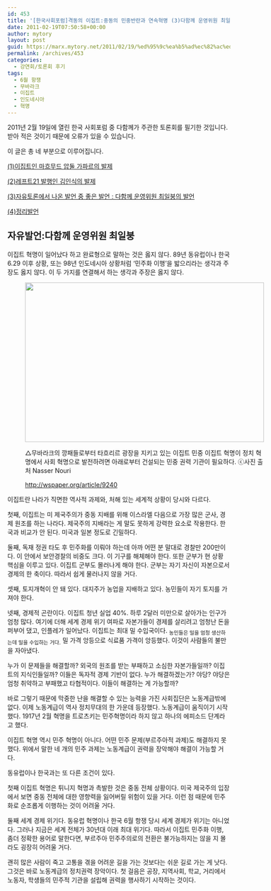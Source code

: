 ```yaml
---
id: 453
title: '[한국사회포럼]격동의 이집트:중동의 민중반란과 연속혁명 (3)다함께 운영위원 최일붕 자유발언'
date: 2011-02-19T07:50:58+00:00
author: mytory
layout: post
guid: https://marx.mytory.net/2011/02/19/%ed%95%9c%ea%b5%ad%ec%82%ac%ed%9a%8c%ed%8f%ac%eb%9f%bc%ea%b2%a9%eb%8f%99%ec%9d%98-%ec%9d%b4%ec%a7%91%ed%8a%b8%ec%a4%91%eb%8f%99%ec%9d%98-%eb%af%bc%ec%a4%91%eb%b0%98%eb%9e%80%ea%b3%bc-%ec%97%b0-3/
permalink: /archives/453
categories:
  - 강연회/토론회 후기
tags:
  - 6월 항쟁
  - 무바라크
  - 이집트
  - 인도네시아
  - 혁명
---
```

2011년 2월 19일에 열린 한국 사회포럼 중 다함께가 주관한 토론회를 필기한 것입니다. 받아 적은 것이기 때문에 오류가 있을 수 있습니다.

이 글은 총 네 부분으로 이루어집니다.

<a href="/191" target="_blank">(1)이집트인 마흐무드 압둘 가파르의 발제</a>

<a href="/192" target="_blank">(2)레프트21 발행인 김인식의 발제</a>

<a href="/193" target="_blank">(3)자유토론에서 나온 발언 중 좋은 발언 : 다함께 운영위원 최일붕의 발언</a>

<a href="/194" target="_blank">(4)정리발언</a>

## 자유발언:다함께 운영위원 최일붕

이집트 혁명이 일어났다 하고 완료형으로 말하는 것은 옳지 않다. 89년 동유럽이나 한국 6.29 이후 상황, 또는 98년 인도네시아 상황처럼 &#8216;민주화 이행&#8217;을 밟으리라는 생각과 주장도 옳지 않다. 이 두 가지를 연결해서 하는 생각과 주장은 옳지 않다.<figure style="width: 540px" class="wp-caption aligncenter">

<img src="https://marx.mytory.net/wp-content/uploads/1/cfile6.uf.112994544D5F7629223639.jpg" width="540" height="360" alt="" filename="cfile6.uf.112994544D5F7629223639.jpg" filemime="" /><figcaption class="wp-caption-text">△무바라크의 깡패들로부터 타흐리르 광장을 지키고 있는 이집트 민중 이집트 혁명이 정치 혁명에서 사회 혁명으로 발전하려면 아래로부터 건설되는 민중 권력 기관이 필요하다. ⓒ사진 출처 Nasser Nouri
   
http://wspaper.org/article/9240</figcaption></figure> 

이집트란 나라가 직면한 역사적 과제와, 처해 있는 세계적 상황이 당시와 다르다.

첫째, 이집트는 미 제국주의가 중동 지배를 위해 이스라엘 다음으로 가장 많은 군사, 경제 원조를 하는 나라다. 제국주의 지배라는 게 말도 못하게 강력한 요소로 작용한다. 한국과 비교가 안 된다. 미국과 일본 정도로 긴밀하다.

둘째, 독재 정권 타도 후 민주화를 이뤄야 하는데 아까 어떤 분 말대로 경찰만 200만이다. 이 안에서 보안경찰의 비중도 크다. 이 기구를 해체해야 한다. 또한 군부가 현 상황 핵심을 이루고 있다. 이집트 군부도 몰러나게 해야 한다. 군부는 자기 자신이 자본으로서 경제의 한 축이다. 따라서 쉽게 물러나지 않을 거다.

셋째, 토지개혁이 안 돼 있다. 대지주가 농업을 지배하고 있다. 농민들이 자기 토지를 가져야 한다.

넷째, 경제적 곤란이다. 이집트 청년 실업 40%. 하루 2달러 미만으로 살아가는 인구가 엄청 많다. 여기에 더해 세계 경제 위기 여파로 자본가들이 경제를 살리려고 엄청난 돈을 퍼부어 댔고, 인플레가 일어났다. 이집트는 최대 밀 수입국이다. <sub>농민들은 밀을 엄청 생산하는데 밀을 수입하는 거다.</sub> 밀 가격 앙등으로 식료품 가격이 앙등했다. 이것이 사람들의 불만을 자아냈다.

누가 이 문제들을 해결할까? 외국의 원조를 받는 부패하고 소심한 자본가들일까? 이집트의 지식인들일까? 이들은 독자적 경제 기반이 없다. 누가 해결하겠는가? 야당? 야당은 엄청 취약하고 부패했고 타협적이다. 이들이 해결하는 게 가능할까?

바로 그렇기 때문에 막중한 난을 해결할 수 있는 능력을 가진 사회집단은 노동계급밖에 없다. 이제 노동계급이 역사 정치무대의 한 가운데 등장했다. 노동계급이 움직이기 시작했다. 1917년 2월 혁명을 트로츠키는 민주혁명이라 하지 않고 하나의 에피소드 단계라고 했다.

이집트 혁명 역시 민주 혁명이 아니다. 어떤 민주 문제(부르주아적 과제)도 해결하지 못했다. 위에서 말한 네 개의 민주 과제는 노동계급이 권력을 장악해야 해결이 가능할 거다.

동유럽이나 한국과는 또 다른 조건이 있다.

첫째 이집트 혁명은 튀니지 혁명과 촉발한 것은 중동 전체 상황이다. 미국 제국주의 입장에서 보면 중동 전체에 대한 영향력을 잃어버릴 위험이 있을 거다. 이런 점 때문에 민주화로 순조롭게 이행하는 것이 어려울 거다.

둘째 세계 경제 위기다. 동유럽 혁명이나 한국 6월 항쟁 당시 세계 경제가 위기는 아니었다. 그러나 지금은 세계 전체가 30년대 이래 최대 위기다. 따라서 이집트 민주화 이행, 좀더 정확한 용어로 말한다면, 부르주아 민주주의로의 전환은 불가능하지는 않을 지 몰라도 굉장히 어려울 거다.

괜히 많은 사람이 죽고 고통을 겪을 어려운 길을 가는 것보다는 쉬운 길로 가는 게 낫다. 그것은 바로 노동계급의 정치권력 장악이다. 첫 걸음은 공장, 지역사회, 학교, 거리에서 노동자, 학생들의 민주적 기관을 설립해 권력을 행사하기 시작하는 것이다.